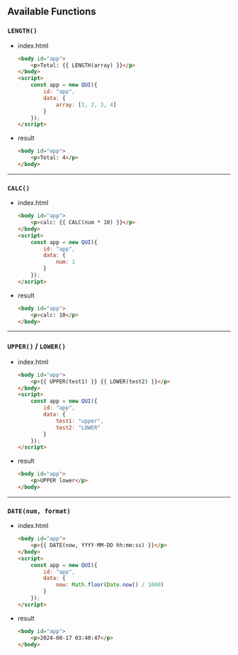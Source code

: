 ## Available Functions

### `LENGTH()`

- index.html
    ```HTML
    <body id="app">
        <p>Total: {{ LENGTH(array) }}</p>
    </body>
    <script>
        const app = new QUI({
            id: "app",
            data: {
                array: [1, 2, 3, 4]
            }
        });
    </script>
    ```
- result
    ```HTML
    <body id="app">
        <p>Total: 4</p>
    </body>
    ```

***

### `CALC()`

- index.html
    ```HTML
    <body id="app">
        <p>calc: {{ CALC(num * 10) }}</p>
    </body>
    <script>
        const app = new QUI({
            id: "app",
            data: {
                num: 1
            }
        });
    </script>
    ```
- result
    ```HTML
    <body id="app">
        <p>calc: 10</p>
    </body>
    ```

***

### `UPPER()` / `LOWER()`

- index.html
    ```HTML
    <body id="app">
        <p>{{ UPPER(test1) }} {{ LOWER(test2) }}</p>
    </body>
    <script>
        const app = new QUI({
            id: "app",
            data: {
                test1: "upper",
                test2: "LOWER"
            }
        });
    </script>
    ```
- result
    ```HTML
    <body id="app">
        <p>UPPER lower</p>
    </body>
    ```

***

### `DATE(num, format)`

- index.html
    ```HTML
    <body id="app">
        <p>{{ DATE(now, YYYY-MM-DD hh:mm:ss) }}</p>
    </body>
    <script>
        const app = new QUI({
            id: "app",
            data: {
                now: Math.floor(Date.now() / 1000)
            }
        });
    </script>
    ```
- result
    ```HTML
    <body id="app">
        <p>2024-08-17 03:40:47</p>
    </body>
    ```